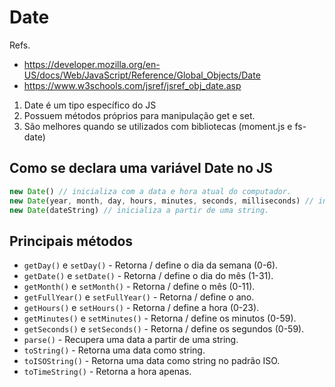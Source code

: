 # Date

Refs.

- https://developer.mozilla.org/en-US/docs/Web/JavaScript/Reference/Global_Objects/Date
- https://www.w3schools.com/jsref/jsref_obj_date.asp

1. Date é um tipo específico do JS
2. Possuem métodos próprios para manipulação get e set.
3. São melhores quando se utilizados com bibliotecas (moment.js e fs-date)

## Como se declara uma variável Date no JS

```javascript
new Date() // inicializa com a data e hora atual do computador.
new Date(year, month, day, hours, minutes, seconds, milliseconds) // inicializa com valores pré-definidos.
new Date(dateString) // inicializa a partir de uma string.
```

## Principais métodos

- `getDay()` e `setDay()` - Retorna / define o dia da semana (0-6).
- `getDate()` e `setDate()` - Retorna / define o dia do mês (1-31).
- `getMonth()` e `setMonth()` - Retorna / define o mês (0-11).
- `getFullYear()` e `setFullYear()` - Retorna / define o ano.
- `getHours()` e `setHours()` - Retorna / define a hora (0-23).
- `getMinutes()` e `setMinutes()` - Retorna / define os minutos (0-59).
- `getSeconds()` e `setSeconds()` - Retorna / define os segundos (0-59).
- `parse()` - Recupera uma data a partir de uma string.
- `toString()` - Retorna uma data como string.
- `toISOString()` - Retorna uma data como string no padrão ISO.
- `toTimeString()` - Retorna a hora apenas.
